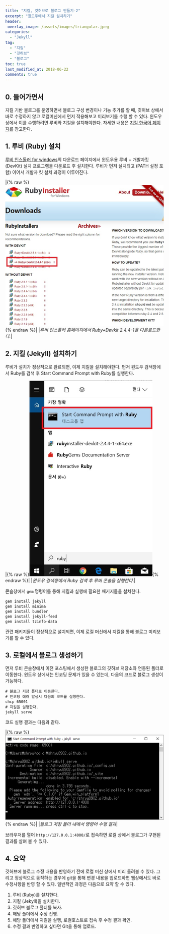 ```yaml
---
title: "지킬, 깃허브로 블로그 만들기-2"
excerpt: "윈도우에서 지킬 설치하기"
header:
 overlay_image: /assets/images/triangular.jpeg
categories:
  - "Jekyll"
tag:
  - "지킬"
  - "깃허브"
  - "블로그"
toc: true
last_modified_at: 2018-06-22
comments: true
---
```


##  0. 들어가면서

지킬 기반 블로그를 운영하면서 블로그 구성 변경이나 기능 추가를 할 때, 깃허브 상에서 바로 수정하지 않고 로컬머신에서 먼저 적용해보고 미리보기를 수행 할 수 있다. 윈도우 상에서 이를 수행하려면 루비와 지킬을 설치해야한다. 자세한 내용은 [지킬 한국어 페이지](https://jekyllrb-ko.github.io/)를 참고한다.

## 1. 루비 (Ruby) 설치

[루비 인스톨러 for windows](https://rubyinstaller.org/downloads/)의 다운로드 페이지에서 윈도우용 루비 + 개발자킷(DevKit) 설치 프로그램을 다운로드  후 설치한다. 루비가 먼저 설치되고 (PATH 설정 포함) 이어서 개발자 킷 설치 과정이 이루어진다. 

|{% raw %}![alt](/assets/images/Ruby_windows.png){% endraw %}|
|*루비 인스톨러 홈페이지에서 Ruby+Devkit 2.4.4-1을 다운로드한다.*|



## 2. 지킬 (Jekyll) 설치하기 

루비가 설치가 정상적으로 완료되면, 이제 지킬을 설치해야한다. 먼저 윈도우 검색창에서 Ruby를 검색 후 Start Command Prompt with Ruby를 실행한다.

|{% raw %}![alt](/assets/images/ruby_command.jpg){% endraw %}|
|*윈도우 검색창에서 Ruby 검색 후 루비 콘솔을 실행한다.*|

콘솔창에서 `gem` 명령어를 통해 지킬과 실행에 필요한 패키지들을 설치한다.
```
gem install jekyll
gem install minima
gem install bundler
gem install jekyll-feed
gem install tzinfo-data
```
관련 패키지들이 정상적으로 설치되면, 이제 로컬 머신에서 지킬을 통해 블로그 미리보기를 할 수 있다.

## 3. 로컬에서 블로그 생성하기

먼저 루비 콘솔창에서 이전 포스팅에서 생성한 블로그의 깃허브 저장소와 연동된 폴더로 이동한다. 윈도우 상에서는 인코딩 문제가 있을 수 있는데, 다음의 코드로 블로그 생성이 가능하다.
```
# 블로그 저장 폴더로 이동한다.
# 인코딩 에러 발생시 다음의 코드를 실행한다.
chcp 65001
# 지킬을 실행한다.
jekyll serve
```
코드 실행 결과는 다음과 같다.

|{% raw %}![alt](/assets/images/ruby_command_2.png){% endraw %}|
|*블로그 저장 폴더 내에서 명령어 수행 결과*|

브라우저를 열어 `http://127.0.0.1:4000/`로 접속하면 로컬 상에서 블로그가 구현된 결과를 살펴 볼 수 있다. 

## 4. 요약 

깃허브에 블로그 수정 내용을 반영하기 전에 로컬 머신 상에서 미리 돌려볼 수 있다. 그리고 정상적으로 동작하는 경우에 git을 통해 변경 내용을 업로드하면 웹상에서도 바로 수정사항을 반영 할 수 있다. 일반적인 과정은 다음으로 요약 할 수 있다.

1. 루비 (Ruby)를 설치한다.
2. 지킬 (Jekyll)을 설치한다.
3. 깃허브 블로그 폴더를 복사.
4. 해당 폴더에서 수정 진행.
5. 해당 폴더에서 지킬을 실행, 로컬호스트로 접속 후 수정 결과 확인.
6. 수정 결과 반영하고 싶다면 Git을 통해 업로드.